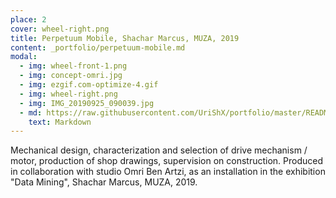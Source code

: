 ```yaml
---
place: 2
cover: wheel-right.png
title: Perpetuum Mobile, Shachar Marcus, MUZA, 2019
content: _portfolio/perpetuum-mobile.md
modal:
  - img: wheel-front-1.png
  - img: concept-omri.jpg
  - img: ezgif.com-optimize-4.gif
  - img: wheel-right.png
  - img: IMG_20190925_090039.jpg
  - md: https://raw.githubusercontent.com/UriShX/portfolio/master/README.md
    text: Markdown
---
```


Mechanical design, characterization and selection of drive mechanism / motor, production of shop drawings, supervision on construction. Produced in collaboration with studio Omri Ben Artzi, as an installation in the exhibition "Data Mining", Shachar Marcus, MUZA, 2019.